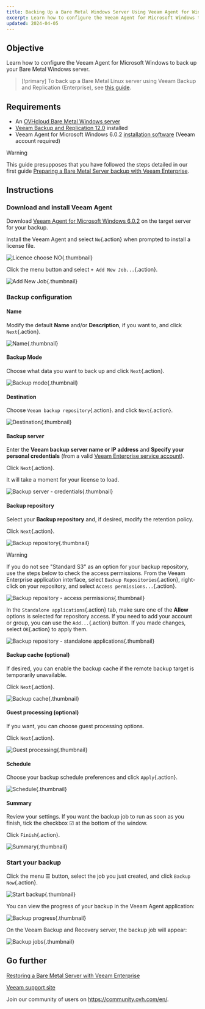 ```yaml
---
title: Backing Up a Bare Metal Windows Server Using Veeam Agent for Windows
excerpt: Learn how to configure the Veeam Agent for Microsoft Windows to back up your Bare Metal Windows server
updated: 2024-04-05
---
```


## Objective

Learn how to configure the Veeam Agent for Microsoft Windows to back up your Bare Metal Windows server.

> [!primary]
> To back up a Bare Metal Linux server using Veeam Backup and Replication (Enterprise), see [this guide](/pages/bare_metal_cloud/dedicated_servers/veeam-enterprise-server-backup-linux).

## Requirements

- An [OVHcloud Bare Metal Windows server](https://www.ovhcloud.com/en-ie/bare-metal/)
- [Veeam Backup and Replication 12.0](https://www.veeam.com/download-version.html?ad=downloads&tab=previous) installed
- Veeam Agent for Microsoft Windows 6.0.2 [installation software](https://login.veeam.com/realms/veeamsso/protocol/openid-connect/auth?client_id=veeam-com&response_type=code&redirect_uri=https%3A%2F%2Fwww.veeam.com%2Foauth&scope=profile&state=e9a55dcbf050f86c5eb69ea264b8fb86) (Veeam account required)

> [!warning]
> This guide presupposes that you have followed the steps detailed in our first guide [Preparing a Bare Metal Server backup with Veeam Enterprise](/pages/bare_metal_cloud/dedicated_servers/veeam-enterprise-server-backup-preparation).

## Instructions

### Download and install Veeam Agent

Download [Veeam Agent for Microsoft Windows 6.0.2](https://login.veeam.com/realms/veeamsso/protocol/openid-connect/auth?client_id=veeam-com&response_type=code&redirect_uri=https%3A%2F%2Fwww.veeam.com%2Foauth&scope=profile&state=e9a55dcbf050f86c5eb69ea264b8fb86) on the target server for your backup.

Install the Veeam Agent and select `No`{.action} when prompted to install a license file.

![Licence choose NO](images/01a-licence.PNG){.thumbnail}

Click the menu button and select `+ Add New Job...`{.action}.

![Add New Job](images/01b-new-job.PNG){.thumbnail}

### Backup configuration

#### Name

Modify the default **Name** and/or **Description**, if you want to, and click `Next`{.action}.

![Name](images/02-name.PNG){.thumbnail}

#### Backup Mode

Choose what data you want to back up and click `Next`{.action}.

![Backup mode](images/02b-backup-mode.PNG){.thumbnail}

#### Destination

Choose `Veeam backup repository`{.action}. and click `Next`{.action}.

![Destination](images/03-destination.PNG){.thumbnail}

#### Backup server

Enter the **Veeam backup server name or IP address** and **Specify your personal credentials** (from a valid [Veeam Enterprise service account](/pages/storage_and_backup/backup_and_disaster_recovery_solutions/veeam/veeam_veeam_backup_replication#creating-a-veeam-enterprise-service-account)).

Click `Next`{.action}.

It will take a moment for your license to load.

![Backup server - credentials](images/04-backup-server-credentials.PNG){.thumbnail}

#### Backup repository

Select your **Backup repository** and, if desired, modify the retention policy.

Click `Next`{.action}.

![Backup repository](images/05-backup-repository.PNG){.thumbnail}

> [!warning]
> If you do not see "Standard S3" as an option for your backup repository, use the steps below to check the access permissions.
> From the Veeam Enterprise application interface, select `Backup Repositories`{.action}, right-click on your repository, and select `Access permissions...`{.action}.
>
> ![Backup repository - access permissions](images/05-backup-repository-access-permissions.PNG){.thumbnail}
>
> In the `Standalone applications`{.action} tab, make sure one of the **Allow** options is selected for repository access. If you need to add your account or group, you can use the `Add...`{.action} button. If you made changes, select `OK`{.action} to apply them.
>
> ![Backup repository - standalone applications](images/05-backup-repository-standalone-applications.PNG){.thumbnail}
>

#### Backup cache (optional)

If desired, you can enable the backup cache if the remote backup target is temporarily unavailable.

Click `Next`{.action}.

![Backup cache](images/06-backup-cache.PNG){.thumbnail}

#### Guest processing (optional)

If you want, you can choose guest processing options.

Click `Next`{.action}.

![Guest processing](images/07-guest-processing.PNG){.thumbnail}

#### Schedule

Choose your backup schedule preferences and click `Apply`{.action}.

![Schedule](images/08-schedule.PNG){.thumbnail}

#### Summary

Review your settings. If you want the backup job to run as soon as you finish, tick the checkbox ☑ at the bottom of the window.

Click `Finish`{.action}.

![Summary](images/09-summary.PNG){.thumbnail}

### Start your backup

Click the menu ☰ button, select the job you just created, and click `Backup Now`{.action}.

![Start backup](images/10-start-backup.png){.thumbnail}

You can view the progress of your backup in the Veeam Agent application:

![Backup progress](images/10a-backup-progress.PNG){.thumbnail}

On the Veeam Backup and Recovery server, the backup job will appear:

![Backup jobs](images/10b-backup-job.PNG){.thumbnail}

## Go further

[Restoring a Bare Metal Server with Veeam Enterprise](/pages/bare_metal_cloud/dedicated_servers/veeam-enterprise-server-restore)

[Veeam support site](https://www.veeam.com/knowledge-base.html)

Join our community of users on <https://community.ovh.com/en/>.
